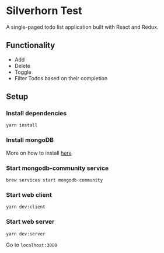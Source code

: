 # Silverhorn Test

A single-paged todo list application built with React and Redux.

## Functionality

- Add
- Delete
- Toggle
- Filter Todos based on their completion

## Setup

### Install dependencies

```
yarn install
```

### Install mongoDB

More on how to install [here](https://docs.mongodb.com/manual/tutorial/install-mongodb-on-os-x/)

### Start mongodb-community service

```
brew services start mongodb-community
```

### Start web client

```
yarn dev:client
```

### Start web server

```
yarn dev:server
```

Go to `localhost:3000`
